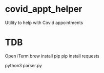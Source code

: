 # covid_appt_helper
Utility to help with Covid appointments


# TDB
Open iTerm
brew install pip
pip install requests

python3 parser.py
